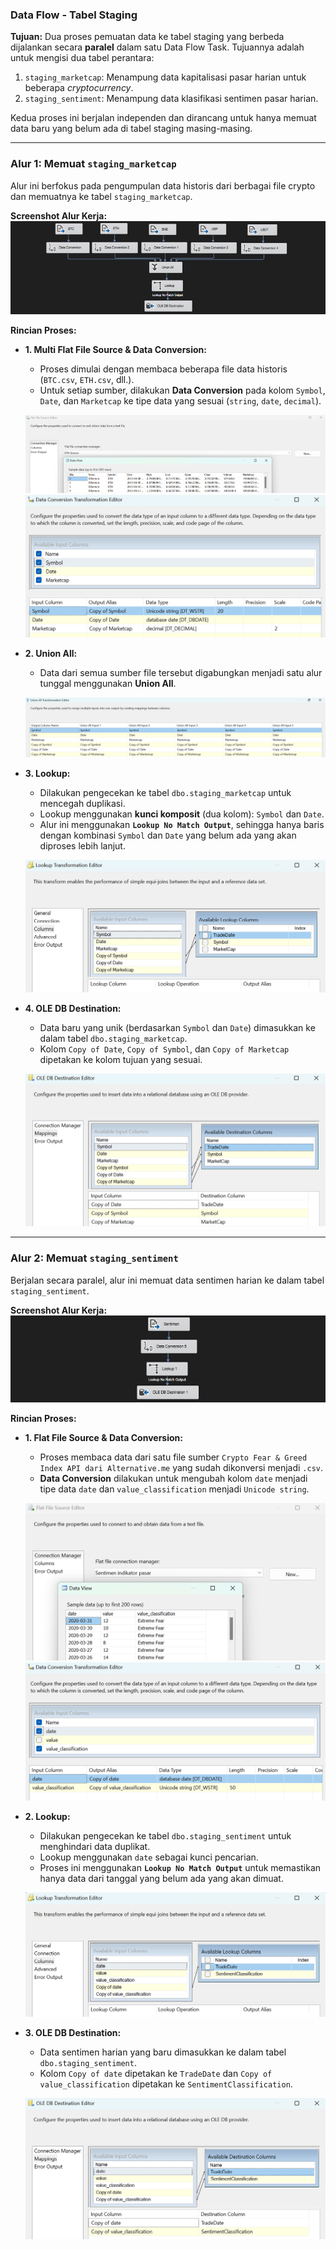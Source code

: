 ### **Data Flow - Tabel Staging**

**Tujuan:** Dua proses pemuatan data ke tabel staging yang berbeda dijalankan secara **paralel** dalam satu Data Flow Task. Tujuannya adalah untuk mengisi dua tabel perantara:
1.  `staging_marketcap`: Menampung data kapitalisasi pasar harian untuk beberapa *cryptocurrency*.
2.  `staging_sentiment`: Menampung data klasifikasi sentimen pasar harian.

Kedua proses ini berjalan independen dan dirancang untuk hanya memuat data baru yang belum ada di tabel staging masing-masing.

---

### **Alur 1: Memuat `staging_marketcap`**

Alur ini berfokus pada pengumpulan data historis dari berbagai file crypto dan memuatnya ke tabel `staging_marketcap`.

**Screenshot Alur Kerja:**
![Alur Kerja untuk Staging Marketcap](img/staging-marketcap-flow-task.png)

**Rincian Proses:**

* **1. Multi Flat File Source & Data Conversion:**
    * Proses dimulai dengan membaca beberapa file data historis (`BTC.csv`, `ETH.csv`, dll.).
    * Untuk setiap sumber, dilakukan **Data Conversion** pada kolom `Symbol`, `Date`, dan `Marketcap` ke tipe data yang sesuai (`string`, `date`, `decimal`).

    ![Contoh Flat File Source untuk ETH](img/staging-marketcap-flat-file-source.png)
    ![Konversi Tipe Data untuk Marketcap](img/staging-marketcap-data-conversion.png)

* **2. Union All:**
    * Data dari semua sumber file tersebut digabungkan menjadi satu alur tunggal menggunakan **Union All**.

    ![Menggabungkan Semua Sumber Data Marketcap](img/staging-marketcap-union-all.png)

* **3. Lookup:**
    * Dilakukan pengecekan ke tabel `dbo.staging_marketcap` untuk mencegah duplikasi.
    * Lookup menggunakan **kunci komposit** (dua kolom): `Symbol` dan `Date`.
    * Alur ini menggunakan **`Lookup No Match Output`**, sehingga hanya baris dengan kombinasi `Symbol` dan `Date` yang belum ada yang akan diproses lebih lanjut.

    ![Konfigurasi Lookup untuk Staging Marketcap](img/staging-marketcap-lookup.png)

* **4. OLE DB Destination:**
    * Data baru yang unik (berdasarkan `Symbol` dan `Date`) dimasukkan ke dalam tabel `dbo.staging_marketcap`.
    * Kolom `Copy of Date`, `Copy of Symbol`, dan `Copy of Marketcap` dipetakan ke kolom tujuan yang sesuai.

    ![Pemetaan Kolom ke Tabel staging_marketcap](img/staging-marketcap-mapping.png)

---

### **Alur 2: Memuat `staging_sentiment`**

Berjalan secara paralel, alur ini memuat data sentimen harian ke dalam tabel `staging_sentiment`.

**Screenshot Alur Kerja:**
![Alur Kerja untuk Staging Sentiment](img/staging-sentimen-flow-task.png)

**Rincian Proses:**

* **1. Flat File Source & Data Conversion:**
    * Proses membaca data dari satu file sumber `Crypto Fear & Greed Index API dari Alternative.me` yang sudah dikonversi menjadi `.csv`.
    * **Data Conversion** dilakukan untuk mengubah kolom `date` menjadi tipe data `date` dan `value_classification` menjadi `Unicode string`.

    ![Data Sumber untuk Staging Sentiment](img/staging-sentimen-flat-file-source.png)
    ![Konversi Tipe Data untuk Sentiment](img/staging-sentimen-data-conversion.png)

* **2. Lookup:**
    * Dilakukan pengecekan ke tabel `dbo.staging_sentiment` untuk menghindari data duplikat.
    * Lookup menggunakan `date` sebagai kunci pencarian.
    * Proses ini menggunakan **`Lookup No Match Output`** untuk memastikan hanya data dari tanggal yang belum ada yang akan dimuat.

    ![Konfigurasi Lookup untuk Staging Sentiment](img/staging-sentimen-lookup.png)

* **3. OLE DB Destination:**
    * Data sentimen harian yang baru dimasukkan ke dalam tabel `dbo.staging_sentiment`.
    * Kolom `Copy of date` dipetakan ke `TradeDate` dan `Copy of value_classification` dipetakan ke `SentimentClassification`.

    ![Pemetaan Kolom ke Tabel staging_sentiment](img/staging-sentimen-mapping.png)